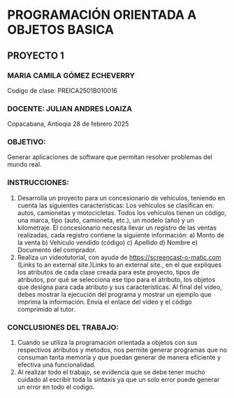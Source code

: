 # PROGRAMACIÓN ORIENTADA A OBJETOS BASICA

## PROYECTO 1 </h2>

### MARIA CAMILA GÓMEZ ECHEVERRY

Codigo de clase: PREICA2501B010016

### DOCENTE: JULIAN ANDRES LOAIZA

Copacabana, Antioqia
28 de febrero 2025

### OBJETIVO:
Generar aplicaciones de software que permitan resolver problemas del mundo real.

### INSTRUCCIONES:

1. Desarrolla un proyecto para un concesionario de vehículos, teniendo en cuenta las siguientes características:
Los vehículos se clasifican en: autos, camionetas y motocicletas.
Todos los vehículos tienen un código, una marca, tipo (auto, camioneta, etc.), un modelo (año) y un kilometraje.
El concesionario necesita llevar un registro de las ventas realizadas, cada registro contiene la siguiente información:
  a) Monto de la venta
  b) Vehículo vendido (código)
  c) Apellido
  d) Nombre
  e) Documento del comprador.
2. Realiza un videotutorial, con ayuda de https://screencast-o-matic.com (Links to an external site.)Links to an external site., en el que expliques los atributos de cada clase creada para este proyecto, tipos de atributos, por qué se selecciona ese tipo para el atributo, los objetos que designa para cada atributo y sus características. Al final del video, debes mostrar la ejecución del programa y mostrar un ejemplo que imprima la información. Envía el enlace del video y el código comprimido al tutor.

### CONCLUSIONES DEL TRABAJO:

1. Cuando se utiliza la programación orientada a objetos con sus respectivos atributos y metodos, nos permite generar programas que no consuman tanta memoría y que puedan generar de manera eficiente y efectiva una funcionalidad.
2. Al realizar todo el trabajo, se evidencia que se debe tener mucho cuidado al escribir toda la sintaxis ya que un solo error puede generar un error en todo el codigo. 
